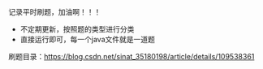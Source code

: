 记录平时刷题，加油啊！！！

+ 不定期更新，按照题的类型进行分类
+ 直接运行即可，每一个java文件就是一道题

刷题目录：https://blog.csdn.net/sinat_35180198/article/details/109538361